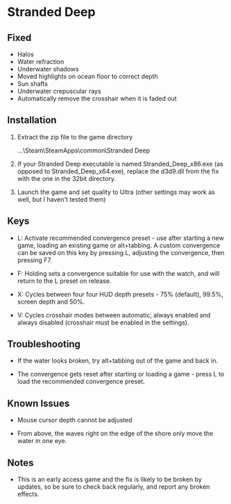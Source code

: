 Stranded Deep
=============

Fixed
-----
- Halos
- Water refraction
- Underwater shadows
- Moved highlights on ocean floor to correct depth
- Sun shafts
- Underwater crepuscular rays
- Automatically remove the crosshair when it is faded out

Installation
------------
1. Extract the zip file to the game directory

    ...\Steam\SteamApps\common\Stranded Deep

2. If your Stranded Deep executable is named Stranded_Deep_x86.exe (as opposed
   to Stranded_Deep_x64.exe), replace the d3d9.dll from the fix with the one in
   the 32bit directory.

3. Launch the game and set quality to Ultra (other settings may work as well,
   but I haven't tested them)

Keys
----
- L: Activate recommended convergence preset - use after starting a new game,
  loading an existing game or alt+tabbing. A custom convergence can be saved
  on this key by pressing L, adjusting the convergence, then pressing F7.

- F: Holding sets a convergence suitable for use with the watch, and will
  return to the L preset on release.

- X: Cycles between four four HUD depth presets - 75% (default), 99.5%, screen
  depth and 50%.

- V: Cycles crosshair modes between automatic, always enabled and always
  disabled (crosshair must be enabled in the settings).

Troubleshooting
---------------
- If the water looks broken, try alt+tabbing out of the game and back in.

- The convergence gets reset after starting or loading a game - press L to load
  the recommended convergence preset.

Known Issues
------------
- Mouse cursor depth cannot be adjusted

- From above, the waves right on the edge of the shore only move the water in
  one eye.

Notes
-----
- This is an early access game and the fix is likely to be broken by updates,
  so be sure to check back regularly, and report any broken effects.
